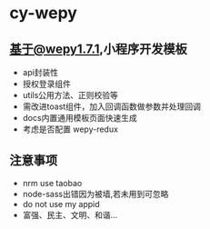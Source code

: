 
# cy-wepy

## 基于@wepy1.7.1,小程序开发模板
* api封装性
* 授权登录组件
* utils公用方法、正则校验等
* 需改进toast组件，加入回调函数做参数并处理回调
* docs内置通用模板页面快速生成
* 考虑是否配置 wepy-redux

## 注意事项
* nrm use taobao
* node-sass出错因为被墙,若未用到可忽略
* do not use my appid
* 富强、民主、文明、和谐...
